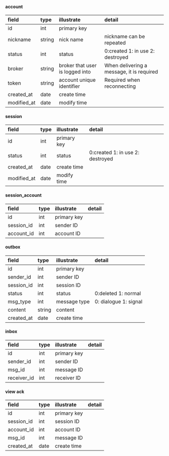 #### account

|field|type|illustrate|detail|
|:---|:---|:---|:---|
|id|int|primary key||
|nickname|string|nick name|nickname can be repeated|
|status|int|status|0:created  1: in use 2: destroyed|
|broker|string|broker that user is logged into|When delivering a message, it is required|
|token|string|account unique identifier|Required when reconnecting|
|created_at|date|create time||
|modified_at|date|modify time||

#### session

|field|type|illustrate|detail|
|:---|:---|:---|:---|
|id|int|primary key||
|status|int|status|0:created  1: in use 2: destroyed|
|created_at|date|create time||
|modified_at|date|modify time||

#### session_account

|field|type|illustrate|detail|
|:---|:---|:---|:---|
|id|int|primary key||
|session_id|int|sender ID||
|account_id|int|account ID||


#### outbox

|field|type|illustrate|detail|
|:---|:---|:---|:---|
|id|int|primary key||
|sender_id|int|sender ID||
|session_id|int|session ID||
|status|int|status|0:deleted 1:  normal|
|msg_type|int|message type| 0: dialogue 1: signal|
|content|string|content||
|created_at|date|create time||

#### inbox

|field|type|illustrate|detail|
|:---|:---|:---|:---|
|id|int|primary key||
|sender_id|int|sender ID||
|msg_id|int|message ID||
|receiver_id|int|receiver ID||


#### view ack
|field|type|illustrate|detail|
|:---|:---|:---|:---|
|id|int|primary key||
|session_id|int|session ID||
|account_id|int|account ID||
|msg_id|int|message ID||
|created_at|date|create time||
